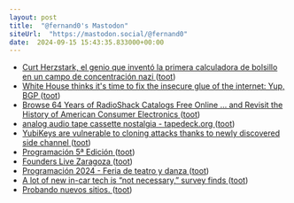 ```yaml
---
layout: post
title:  "@fernand0's Mastodon"
siteUrl:  "https://mastodon.social/@fernand0"
date:  2024-09-15 15:43:35.833000+00:00
---
```

*  [Curt Herzstark, el genio que inventó la primera calculadora de bolsillo en un campo de concentración nazi ](https://theconversation.com/curt-herzstark-el-genio-que-invento-la-primera-calculadora-de-bolsillo-en-un-campo-de-concentracion-nazi-23173) ([toot](https://mastodon.social/@fernand0/113142334477571805))
*  [White House thinks it's time to fix the insecure glue of the internet: Yup, BGP ](https://www.theregister.com/2024/09/03/white_house_bgp_security) ([toot](https://mastodon.social/@fernand0/113141962829476357))
*  [Browse 64 Years of RadioShack Catalogs Free Online … and Revisit the History of American Consumer Electronics ](https://www.openculture.com/2024/08/browse-64-years-of-radioshack-catalogs-free-online.htm) ([toot](https://mastodon.social/@fernand0/113141248477505696))
*  [analog audio tape cassette nostalgia - tapedeck.org ](http://www.tapedeck.org) ([toot](https://mastodon.social/@fernand0/113141055910510856))
*  [YubiKeys are vulnerable to cloning attacks thanks to newly discovered side channel ](https://arstechnica.com/security/2024/09/yubikeys-are-vulnerable-to-cloning-attacks-thanks-to-newly-discovered-side-channel) ([toot](https://mastodon.social/@fernand0/113140857055220874))
*  [Programación 5ª Edición ](https://festivalvocalsaulus.com/programacion-5a-edicio) ([toot](https://mastodon.social/@fernand0/113140603475550982))
*  [Founders Live Zaragoza ](https://www.eventbrite.com/e/founders-live-zaragoza-tickets-99968926650) ([toot](https://mastodon.social/@fernand0/113140375238235346))
*  [Programación 2024 - Feria de teatro y danza ](https://feriadeteatroydanza.com/index.php/programacion-2024) ([toot](https://mastodon.social/@fernand0/113139748241176720))
*  [A lot of new in-car tech is “not necessary,” survey finds ](https://arstechnica.com/cars/2024/08/ai-good-passenger-infotainment-screens-bad-says-car-technology-survey) ([toot](https://mastodon.social/@fernand0/113139031437418817))
*  [Probando nuevos sitios. ](https://avecesunafoto.wordpress.com/2024/09/14/probando-nuevos-sitios) ([toot](https://mastodon.social/@fernand0/113137183555858302))
